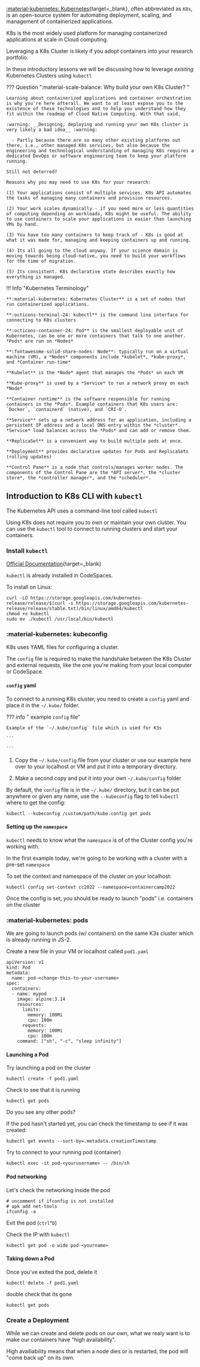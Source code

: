 [:material-kubernetes: Kubernetes](https://kubernetes.io/docs/concepts/overview/what-is-kubernetes/){target=_blank}, often abbreviated as `K8s`, is an open-source system for automating deployment, scaling, and management of containerized applications.

K8s is the most widely used platform for managing containerized applications at scale in Cloud computing.

Leveraging a K8s Cluster is likely if you adopt containers into your research portfolio.

In these introductory lessons we will be discussing how to leverage *existing* Kubernetes Clusters using `kubectl`

??? Question ":material-scale-balance: Why build your own K8s Cluster? "

    Learning about containerized applications and container orchestration is why you're here afterall. We want to at least expose you to the existence of these technologies and to help you understand how they fit within the roadmap of Cloud Native Computing. With that said,

    :warning: __Designing, deploying and running your own K8s cluster is very likely a bad idea__ :warning:
    
      - Partly because there are so many other existing platforms out there, i.e., other managed K8s services, but also because the engineering and technological understanding of managing K8s requires a dedicated DevOps or software engineering team to keep your platform running.

    Still not deterred?

    Reasons why you may need to use K8s for your research:

    (1) Your applications consist of multiple services. K8s API automates the tasks of managing many containers and provision resources. 

    (2) Your work scales dynamically - if you need more or less quantities of computing depending on workloads, K8s might be useful. The ability to use containers to scale your applications is easier than launching VMs by hand.

    (3) You have too many containers to keep track of - K8s is good at what it was made for, managing and keeping containers up and running. 

    (4) Its all going to the cloud anyway. If your science domain is moving towards being cloud-native, you need to build your workflows for the time of migration.

    (5) Its consistent. K8s declarative state describes exactly how everything is managed.

!!! Info "Kubernetes Terminology"

    **:material-kubernetes: Kubernetes Cluster** is a set of nodes that run containerized applications.

    **:octicons-terminal-24: kubectl** is the command line interface for connecting to K8s clusters

    **:octicons-container-24: Pod** is the smallest deployable unit of Kubernetes, can be one or more containers that talk to one another. *Pods* are run on *Nodes*

    **:fontawesome-solid-share-nodes: Node**: typically run on a virtual machine (VM), a *Nodes* components include *kubelet*, *kube-proxy*, and *Container run-time*
    
    **Kubelet** is the *Node* agent that manages the *Pods* on each VM
    
    **Kube-proxy** is used by a *Service* to run a network proxy on each *Node*
    
    **Container runtime** is the software responsible for running containers in the *Pods*. Example containers that K8s users are: `Docker`, `containerd` (native), and `CRI-O`.
    
    **Service** sets up a network address for an application, including a persistent IP address and a local DNS entry within the *cluster*. *Service* load balances across the *Pods* and can add or remove them.

    **ReplicaSet** is a convenient way to build multiple pods at once.

    **Deployment** provides declarative updates for Pods and ReplicaSets (rolling updates)
    
    **Control Pane** is a node that controls/manages worker nodes. The components of the Control Pane are the *API server*, the *cluster store*, the *controller manager*, and the *scheduler*.
    

## Introduction to K8s CLI with `kubectl`

The Kubernetes API uses a command-line tool called `kubectl`

Using K8s does not require you to own or maintain your own cluster. You can use the `kubectl` tool to connect to running clusters and start your containers.

### Install `kubectl`

[Official Documentation](https://kubernetes.io/docs/tasks/tools/){target=_blank}

`kubectl` is already installed in CodeSpaces.

To install on Linux:

```
curl -LO https://storage.googleapis.com/kubernetes-release/release/$(curl -s https://storage.googleapis.com/kubernetes-release/release/stable.txt)/bin/linux/amd64/kubectl
chmod +x kubectl
sudo mv ./kubectl /usr/local/bin/kubectl
```

### :material-kubernetes: kubeconfig 

K8s uses YAML files for configuring a cluster. 

The `config` file is required to make the handshake between the K8s Cluster and external requests, like the one you're making from your local computer or CodeSpace.

#### `config` yaml

To connect to a running K8s cluster, you need to create a `config` yaml and place it in the `~/.kube/` folder.

??? info " example `config` file"

    Example of the `~/.kube/config` file which is used for K3s
    
    ```
   
    ```

1. Copy the `~/.kube/config` file from your cluster or use our example here over to your localhost or VM and put it into a temporary directory.

2. Make a second copy and put it into your own `~/.kube/config` folder

By default, the `config` file is in the `~/.kube/` directory, but it can be put anywhere or given any name, use the `--kubeconfig` flag to tell `kubectl` where to get the config:

```
kubectl --kubeconfig /custom/path/kube.config get pods
```

#### Setting up the `namespace`

`kubectl` needs to know what the `namespace` is of of the Cluster config you're working with. 

In the first example today, we're going to be working with a cluster with a pre-set `namespace`

To set the context and namespace of the cluster on your localhost:

```
kubectl config set-context cc2022 --namespace=containercamp2022
```

Once the config is set, you should be ready to launch "pods" i.e. containers on the cluster

### :material-kubernetes: pods

We are going to launch pods (w/ containers) on the same K3s cluster which is already running in JS-2.

Create a new file in your VM or localhost called `pod1.yaml` 

```
apiVersion: v1
kind: Pod
metadata:
  name: pod-<change-this-to-your-username>
spec:
  containers:
  - name: mypod
    image: alpine:3.14
    resources:
      limits:
        memory: 100Mi
        cpu: 100m
      requests:
        memory: 100Mi
        cpu: 100m
    command: ["sh", "-c", "sleep infinity"]
```

#### Launching a Pod

Try launching a pod on the cluster

```
kubectl create -f pod1.yaml
```

Check to see that it is running

```
kubectl get pods
```

Do you see any other pods?

If the pod hasn't started yet, you can check the timestamp to see if it was created:

```
kubectl get events --sort-by=.metadata.creationTimestamp
```

Try to connect to your running pod (container)

```
kubectl exec -it pod-<yourusername> -- /bin/sh
```

#### Pod networking

Let's check the networking inside the pod

```
# uncomment if ifconfig is not installed
# apk add net-tools
ifconfig -a
```

Exit the pod (`ctrl`^`D`)

Check the IP with `kubectl`

```
kubectl get pod -o wide pod-<yourname>
```

#### Taking down a Pod

Once you've exited the pod, delete it

```
kubectl delete -f pod1.yaml
```

double check that its gone

```
kubectl get pods
```

### Create a Deployment

While we can create and delete pods on our own, what we realy want is to make our containers have "high availability". 

High availiability means that when a node dies or is restarted, the pod will "come back up" on its own.

